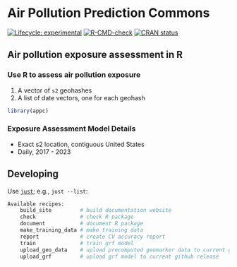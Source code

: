 # Air Pollution Prediction Commons

<!-- badges: start -->
[![Lifecycle:
experimental](https://img.shields.io/badge/lifecycle-experimental-orange.svg)](https://lifecycle.r-lib.org/articles/stages.html#experimental)
[![R-CMD-check](https://github.com/geomarker-io/appc/actions/workflows/R-CMD-check.yaml/badge.svg)](https://github.com/geomarker-io/appc/actions/workflows/R-CMD-check.yaml)
[![CRAN status](https://www.r-pkg.org/badges/version/appc)](https://CRAN.R-project.org/package=appc)
  <!-- badges: end -->
 
## Air pollution exposure assessment in R

### Use R to assess air pollution exposure

1. A vector of `s2` geohashes
2. A list of date vectors, one for each geohash

```R
library(appc)
```

### Exposure Assessment Model Details

- Exact s2 location, contiguous United States
- Daily, 2017 - 2023

## Developing

Use [`just`](https://just.systems/man/en/); e.g., `just --list`:

```sh
Available recipes:
    build_site         # build documentation website
    check              # check R package
    document           # document R package
    make_training_data # make training data
    report             # create CV accuracy report
    train              # train grf model
    upload_geo_data    # upload precomputed geomarker data to current github release
    upload_grf         # upload grf model to current github release
```
